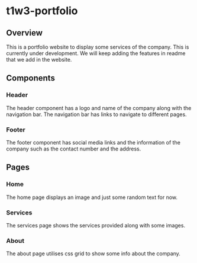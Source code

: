 # t1w3-portfolio

## Overview
This is a portfolio website to display some services of the company. This is currently under development. We will keep adding the features in readme that we add in the website.

## Components 

### Header
The header component has a logo and name of the company along with the navigation bar. The navigation bar has links to navigate to different pages.

### Footer
The footer component has social media links and the information of the company such as the contact number and the address.

## Pages

### Home
The home page displays an image and just some random text for now.

### Services
The services page shows the services provided along with some images.

### About
The about page utilises css grid to show some info about the company.
